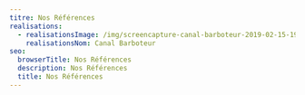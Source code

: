 ```yaml
---
titre: Nos Références
realisations:
  - realisationsImage: /img/screencapture-canal-barboteur-2019-02-15-19_59_43.png
    realisationsNom: Canal Barboteur
seo:
  browserTitle: Nos Références
  description: Nos Références
  title: Nos Références
---
```


